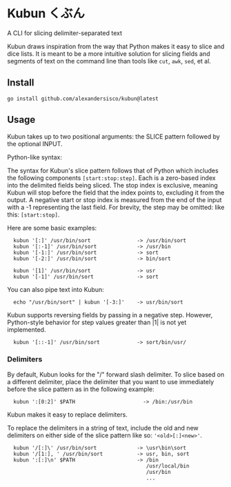 # Kubun  くぶん 

A CLI for slicing delimiter-separated text

Kubun draws inspiration from the way that Python makes it easy to slice and dice lists. It is meant to be a more intuitive solution for slicing fields and segments of text on the command line than tools like `cut`, `awk`, `sed`, et al.

## Install
```
go install github.com/alexandersisco/kubun@latest
```

## Usage
Kubun takes up to two positional arguments: the SLICE pattern followed by the optional INPUT. 

Python-like syntax:

The syntax for Kubun's slice pattern follows that of Python which includes the following components `[start:stop:step]`. Each is a zero-based index into the delimited fields being sliced. The stop index is exclusive, meaning Kubun will stop before the field that the index points to, excluding it from the output. A negative start or stop index is measured from the end of the input with a -1 representing the last field. For brevity, the step may be omitted: like this: `[start:stop]`.

Here are some basic examples:
```
  kubun '[:]' /usr/bin/sort               -> /usr/bin/sort
  kubun '[:-1]' /usr/bin/sort             -> /usr/bin
  kubun '[-1:]' /usr/bin/sort             -> sort
  kubun '[-2:]' /usr/bin/sort             -> bin/sort

  kubun '[1]' /usr/bin/sort               -> usr
  kubun '[-1]' /usr/bin/sort              -> sort
```

You can also pipe text into Kubun:
```
  echo "/usr/bin/sort" | kubun '[-3:]'    -> usr/bin/sort
```
Kubun supports reversing fields by passing in a negative step. However, Python-style behavior for step values greater than |1| is not yet implemented.
```
  kubun '[::-1]' /usr/bin/sort            -> sort/bin/usr/
```
### Delimiters
By default, Kubun looks for the "/" forward slash delimiter. To slice based on a different delimiter, place the delimiter that you want to use immediately before the slice pattern as in the following example:
```
  kubun ':[0:2]' $PATH                      -> /bin:/usr/bin
```

Kubun makes it easy to replace delimiters.

To replace the delimiters in a string of text, include the old and new delimiters on either side of the slice pattern like so: `'<old>[:]<new>'`.
```
  kubun '/[:]\' /usr/bin/sort             -> \usr\bin\sort
  kubun '/[1:], ' /usr/bin/sort           -> usr, bin, sort
  kubun ':[:]\n' $PATH                    -> /bin
                                             /usr/local/bin
                                             /usr/bin
                                             ...
```

